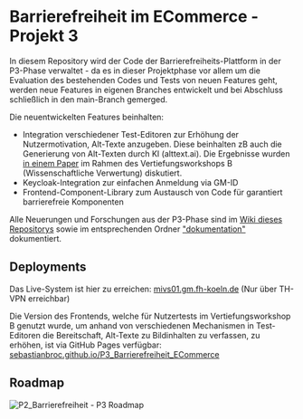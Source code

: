 # Barrierefreiheit im ECommerce - Projekt 3
In diesem Repository wird der Code der Barrierefreiheits-Plattform in der P3-Phase verwaltet - da es in dieser Projektphase vor allem um die Evaluation des bestehenden Codes und Tests von neuen Features geht, werden neue Features in eigenen Branches entwickelt und bei Abschluss schließlich in den main-Branch gemerged. 

Die neuentwickelten Features beinhalten:

* Integration verschiedener Test-Editoren zur Erhöhung der Nutzermotivation, Alt-Texte anzugeben. Diese beinhalten zB auch die Generierung von Alt-Texten durch KI (alttext.ai). Die Ergebnisse wurden <a href="https://github.com/sebastianbroc/P3_Barrierefreiheit_ECommerce/blob/main/dokumentation/Workshop_B_Paper.pdf">in einem Paper</a> im Rahmen des Vertiefungsworkshops B (Wissenschaftliche Verwertung) diskutiert.
* Keycloak-Integration zur einfachen Anmeldung via GM-ID
* Frontend-Component-Library zum Austausch von Code für garantiert barrierefreie Komponenten

Alle Neuerungen und Forschungen aus der P3-Phase sind im <a href="https://github.com/sebastianbroc/P3_Barrierefreiheit_ECommerce/wiki">Wiki dieses Repositorys</a> sowie im entsprechenden Ordner <a href="https://github.com/sebastianbroc/P3_Barrierefreiheit_ECommerce/tree/main/dokumentation">"dokumentation"</a> dokumentiert.

## Deployments
Das Live-System ist hier zu erreichen: <a href="http://mivs01.gm.fh-koeln.de/">mivs01.gm.fh-koeln.de</a>
(Nur über TH-VPN erreichbar)

Die Version des Frontends, welche für Nutzertests im Vertiefungsworkshop B genutzt wurde, um anhand von verschiedenen Mechanismen in Test-Editoren die Bereitschaft, Alt-Texte zu Bildinhalten zu verfassen, zu erhöhen, ist via GitHub Pages verfügbar: <a href="https://sebastianbroc.github.io/P3_Barrierefreiheit_ECommerce/">sebastianbroc.github.io/P3_Barrierefreiheit_ECommerce</a>

## Roadmap
![P2_Barrierefreiheit - P3 Roadmap](https://github.com/sebastianbroc/P3_Barrierefreiheit_ECommerce/assets/63352229/7280fd50-9970-48be-9457-c1f6ef757d3a)

